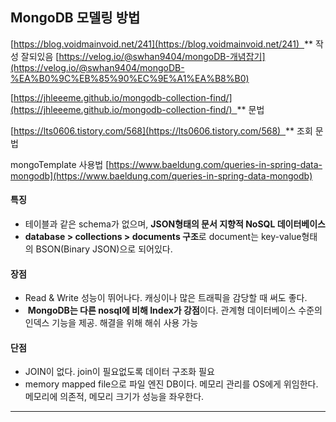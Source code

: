## MongoDB 모델링 방법

[https://blog.voidmainvoid.net/241](https://blog.voidmainvoid.net/241)  ** 작성 잘되있음
[https://velog.io/@swhan9404/mongoDB-개념잡기](https://velog.io/@swhan9404/mongoDB-%EA%B0%9C%EB%85%90%EC%9E%A1%EA%B8%B0)

[https://jhleeeme.github.io/mongodb-collection-find/](https://jhleeeme.github.io/mongodb-collection-find/)  ** 문법

[https://lts0606.tistory.com/568](https://lts0606.tistory.com/568)  ** 조회 문법

mongoTemplate 사용법
[https://www.baeldung.com/queries-in-spring-data-mongodb](https://www.baeldung.com/queries-in-spring-data-mongodb)

#### 특징
- 테이블과 같은 schema가 없으며, **JSON형태의 문서 지향적 NoSQL 데이터베이스**
- **database > collections > documents 구조**로 document는 key-value형태의 BSON(Binary JSON)으로 되어있다.
#### 장점
- Read & Write 성능이 뛰어나다. 캐싱이나 많은 트래픽을 감당할 때 써도 좋다.
-  **MongoDB는 다른 nosql에 비해 Index가 강점**이다. 관계형 데이터베이스 수준의 인덱스 기능을 제공. 해결을 위해 해쉬 사용 가능

#### 단점
- JOIN이 없다. join이 필요없도록 데이터 구조화 필요
- memory mapped file으로 파일 엔진 DB이다. 메모리 관리를 OS에게 위임한다. 메모리에 의존적, 메모리 크기가 성능을 좌우한다.

---
